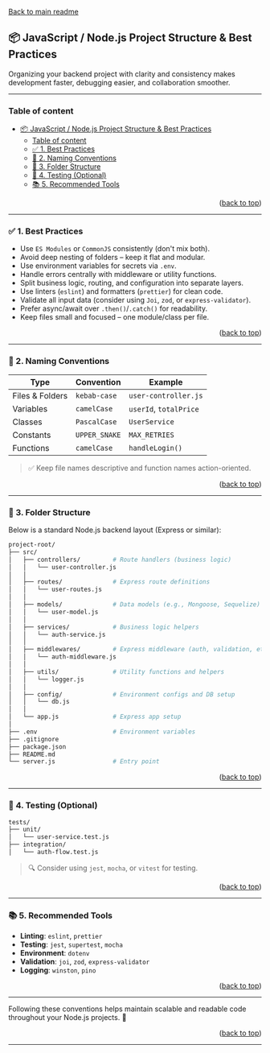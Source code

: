 <a id="readme-top"></a>
<p align="left"><a href="../README.md">Back to main readme</a></p>

## 📦 JavaScript / Node.js Project Structure & Best Practices

Organizing your backend project with clarity and consistency makes development faster, debugging easier, and collaboration smoother.

---

### Table of content

- [📦 JavaScript / Node.js Project Structure \& Best Practices](#-javascript--nodejs-project-structure--best-practices)
  - [Table of content](#table-of-content)
  - [✅ 1. Best Practices](#-1-best-practices)
  - [📛 2. Naming Conventions](#-2-naming-conventions)
  - [📁 3. Folder Structure](#-3-folder-structure)
  - [🧪 4. Testing (Optional)](#-4-testing-optional)
  - [📚 5. Recommended Tools](#-5-recommended-tools)

<p align="right">(<a href="#readme-top">back to top</a>)</p>

---

### ✅ 1. Best Practices

- Use `ES Modules` or `CommonJS` consistently (don't mix both).
- Avoid deep nesting of folders – keep it flat and modular.
- Use environment variables for secrets via `.env`.
- Handle errors centrally with middleware or utility functions.
- Split business logic, routing, and configuration into separate layers.
- Use linters (`eslint`) and formatters (`prettier`) for clean code.
- Validate all input data (consider using `Joi`, `zod`, or `express-validator`).
- Prefer async/await over `.then()`/`.catch()` for readability.
- Keep files small and focused – one module/class per file.

<p align="right">(<a href="#readme-top">back to top</a>)</p>

---

### 📛 2. Naming Conventions

| Type              | Convention      | Example                  |
|-------------------|-----------------|--------------------------|
| Files & Folders   | `kebab-case`    | `user-controller.js`     |
| Variables         | `camelCase`     | `userId`, `totalPrice`   |
| Classes           | `PascalCase`    | `UserService`            |
| Constants         | `UPPER_SNAKE`   | `MAX_RETRIES`            |
| Functions         | `camelCase`     | `handleLogin()`          |

> ✅ Keep file names descriptive and function names action-oriented.

<p align="right">(<a href="#readme-top">back to top</a>)</p>

---

### 📁 3. Folder Structure

Below is a standard Node.js backend layout (Express or similar):

```bash
project-root/
├── src/
│   ├── controllers/         # Route handlers (business logic)
│   │   └── user-controller.js
│   │
│   ├── routes/              # Express route definitions
│   │   └── user-routes.js
│   │
│   ├── models/              # Data models (e.g., Mongoose, Sequelize)
│   │   └── user-model.js
│   │
│   ├── services/            # Business logic helpers
│   │   └── auth-service.js
│   │
│   ├── middlewares/         # Express middleware (auth, validation, etc.)
│   │   └── auth-middleware.js
│   │
│   ├── utils/               # Utility functions and helpers
│   │   └── logger.js
│   │
│   ├── config/              # Environment configs and DB setup
│   │   └── db.js
│   │
│   └── app.js               # Express app setup
│
├── .env                     # Environment variables
├── .gitignore
├── package.json
├── README.md
└── server.js                # Entry point
```

<p align="right">(<a href="#readme-top">back to top</a>)</p>

---

### 🧪 4. Testing (Optional)

```bash
tests/
├── unit/
│   └── user-service.test.js
├── integration/
│   └── auth-flow.test.js

```


> 🔍 Consider using `jest`, `mocha`, or `vitest` for testing.

<p align="right">(<a href="#readme-top">back to top</a>)</p>

---

### 📚 5. Recommended Tools

- **Linting**: `eslint`, `prettier`
- **Testing**: `jest`, `supertest`, `mocha`
- **Environment**: `dotenv`
- **Validation**: `joi`, `zod`, `express-validator`
- **Logging**: `winston`, `pino`

<p align="right">(<a href="#readme-top">back to top</a>)</p>

---

Following these conventions helps maintain scalable and readable code throughout your Node.js projects. 🧠


<p align="right">(<a href="#readme-top">back to top</a>)</p>

 ---
